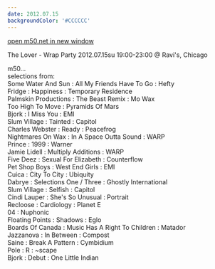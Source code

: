 ```yaml
---
date: 2012.07.15
backgroundColor: '#CCCCCC'
---
```


[open m50.net in new window  
](http://m50.net/)  

The Lover - Wrap Party 2012.07.15su 19:00-23:00 @ Ravi's, Chicago  

m50...  
selections from:  
Some Water And Sun : All My Friends Have To Go : Hefty  
Fridge : Happiness : Temporary Residence  
Palmskin Productions : The Beast Remix : Mo Wax  
Too High To Move : Pyramids Of Mars  
Bjork : I Miss You : EMI  
Slum Village : Tainted : Capitol  
Charles Webster : Ready : Peacefrog  
Nightmares On Wax : In A Space Outta Sound : WARP  
Prince : 1999 : Warner  
Jamie Lidell : Multiply Additions : WARP  
Five Deez : Sexual For Elizabeth : Counterflow  
Pet Shop Boys : West End Girls : EMI  
Cuica : City To City : Ubiquity  
Dabrye : Selections One / Three : Ghostly International  
Slum Village : Selfish : Capitol  
Cindi Lauper : She's So Unusual : Portrait  
Recloose : Cardiology : Planet E  
04 : Nuphonic  
Floating Points : Shadows : Eglo  
Boards Of Canada : Music Has A Right To Children : Matador  
Jazzanova : In Between : Compost  
Saine : Break A Pattern : Cymbidium  
Pole : R : ~scape  
Bjork : Debut : One Little Indian